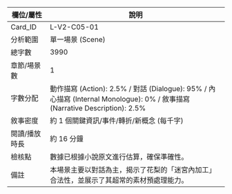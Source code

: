 | 欄位/屬性 | 說明 |
|---|---|
| Card_ID | L-V2-C05-01 |
| 分析範圍 | 單一場景 (Scene) |
| 總字數 | 3990 |
| 章節/場景數 | 1 |
| 字數分配 | 動作描寫 (Action): 2.5% / 對話 (Dialogue): 95% / 內心描寫 (Internal Monologue): 0% / 敘事描寫 (Narrative Description): 2.5% |
| 敘事密度 | 約 1 個關鍵資訊/事件/轉折/新概念 (每千字) |
| 閱讀/播放時長 | 約 16 分鐘 |
| 檢核點 | 數據已根據小說原文進行估算，確保準確性。 |
| 備註 | 本場景主要以對話為主，揭示了花梨的「迷宮內加工」合法性，並展示了其超常的素材預處理能力。 |
